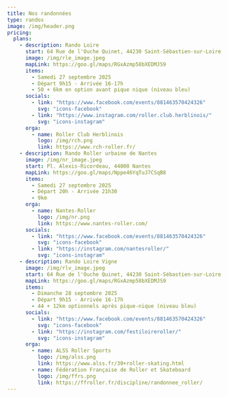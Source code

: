 ```yaml
---
title: Nos randonnées
type: randos
image: /img/header.png
pricing:
  plans:
    - description: Rando Loire
      start: 64 Rue de l'Ouche Quinet, 44230 Saint-Sébastien-sur-Loire
      image: /img/rle_image.jpeg
      mapLink: https://goo.gl/maps/RGxAzmp58bXEDMJS9
      items:
        - Samedi 27 septembre 2025
        - Départ 9h15 - Arrivée 16-17h
        - 50 + 6km en option avant pique nique (niveau bleu)
      socials:
        - link: "https://www.facebook.com/events/881463570424326"
          svg: "icons-facebook"
        - link: "https://www.instagram.com/roller.club.herblinois/"
          svg: "icons-instagram"
      orga:
        - name: Roller Club Herblinois
          logo: /img/rch.png
          link: https://www.rch-roller.fr/
    - description: Rando Roller urbaine de Nantes
      image: /img/nr_image.jpeg
      start: Pl. Alexis-Ricordeau, 44000 Nantes
      mapLink: https://goo.gl/maps/Nppe46YqTuJ7CSqB8
      items:
        - Samedi 27 septembre 2025
        - Départ 20h - Arrivée 21h30
        - 9km
      orga:
        - name: Nantes-Roller
          logo: /img/nr.png
          link: https://www.nantes-roller.com/
      socials:
        - link: "https://www.facebook.com/events/881463570424326"
          svg: "icons-facebook"
        - link: "https://instagram.com/nantesroller/"
          svg: "icons-instagram"
    - description: Rando Loire Vigne
      image: /img/rlv_image.jpeg
      start: 64 Rue de l'Ouche Quinet, 44230 Saint-Sébastien-sur-Loire
      mapLink: https://goo.gl/maps/RGxAzmp58bXEDMJS9
      items:
        - Dimanche 28 septembre 2025
        - Départ 9h15 - Arrivée 16-17h
        - 44 + 12km optionnels après pique-nique (niveau bleu)
      socials:
        - link: "https://www.facebook.com/events/881463570424326"
          svg: "icons-facebook"
        - link: "https://instagram.com/festiloireroller/"
          svg: "icons-instagram"
      orga:
        - name: ALSS Roller Sports
          logo: /img/alss.png
          link: https://www.alss.fr/30+roller-skating.html
        - name: Fédération Française de Roller et Skateboard
          logo: /img/ffrs.png
          link: https://ffroller.fr/discipline/randonnee_roller/
---
```



